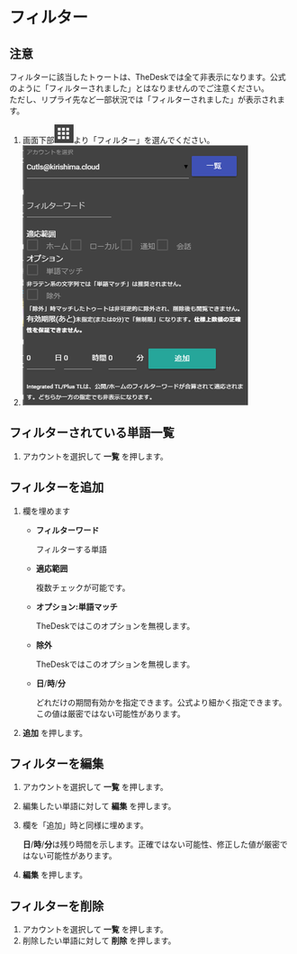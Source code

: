 # フィルター

## 注意

フィルターに該当したトゥートは、TheDeskでは全て非表示になります。公式のように「フィルターされました」とはなりませんのでご注意ください。  
ただし、リプライ先など一部状況では「フィルターされました」が表示されます。

1. 画面下部![toot13](https://raw.githubusercontent.com/cutls/TheDeskDocs/master/media/toot13.png)より「フィルター」を選んでください。
2. ![timeline19](https://raw.githubusercontent.com/cutls/TheDeskDocs/master/media/timeline19.png)

## フィルターされている単語一覧

1. アカウントを選択して **一覧** を押します。

## フィルターを追加

1. 欄を埋めます
   * **フィルターワード**

     フィルターする単語

   * **適応範囲**

     複数チェックが可能です。

   * **オプション:単語マッチ**

     TheDeskではこのオプションを無視します。

   * **除外**

     TheDeskではこのオプションを無視します。

   * **日**/**時**/**分**

     どれだけの期間有効かを指定できます。公式より細かく指定できます。この値は厳密ではない可能性があります。
2. **追加** を押します。

## フィルターを編集

1. アカウントを選択して **一覧** を押します。
2. 編集したい単語に対して **編集** を押します。
3. 欄を「追加」時と同様に埋めます。

   **日**/**時**/**分**は残り時間を示します。正確ではない可能性、修正した値が厳密ではない可能性があります。

4. **編集** を押します。

## フィルターを削除

1. アカウントを選択して **一覧** を押します。
2. 削除したい単語に対して **削除** を押します。

